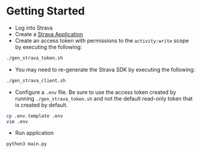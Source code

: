 # Getting Started
 * Log into Strava
 * Create a [Strava Application](https://www.strava.com/settings/api)
 * Create an access token with permissions to the `activity:write` scope by executing the following:
```bash
./gen_strava_token.sh
```
 * You may need to re-generate the Strava SDK by executing the following:
```bash
./gen_strava_client.sh
```
 * Configure a `.env` file. Be sure to use the access token created by running `./gen_strava_token.sh` and not the default read-only token that is created by default. 
```bash
cp .env.template .env
vim .env
```
 * Run application
```bash
python3 main.py
```